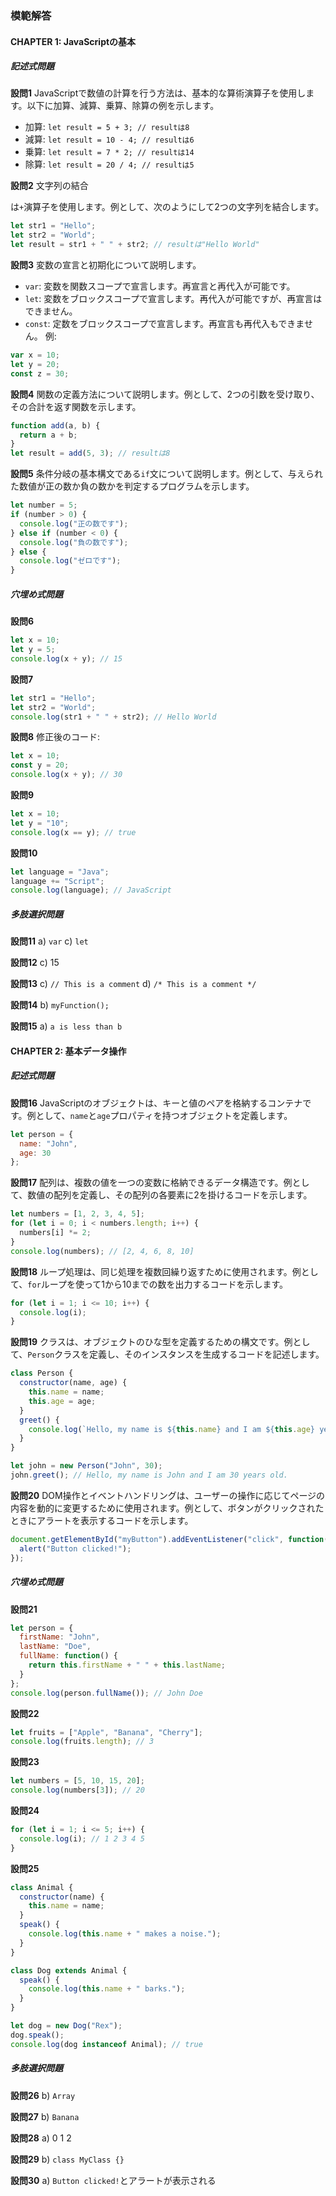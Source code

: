 ### 模範解答

#### CHAPTER 1: JavaScriptの基本

##### 記述式問題
**設問1**
JavaScriptで数値の計算を行う方法は、基本的な算術演算子を使用します。以下に加算、減算、乗算、除算の例を示します。
- 加算: `let result = 5 + 3; // resultは8`
- 減算: `let result = 10 - 4; // resultは6`
- 乗算: `let result = 7 * 2; // resultは14`
- 除算: `let result = 20 / 4; // resultは5`

**設問2**
文字列の結合

は`+`演算子を使用します。例として、次のようにして2つの文字列を結合します。
```javascript
let str1 = "Hello";
let str2 = "World";
let result = str1 + " " + str2; // resultは"Hello World"
```

**設問3**
変数の宣言と初期化について説明します。
- `var`: 変数を関数スコープで宣言します。再宣言と再代入が可能です。
- `let`: 変数をブロックスコープで宣言します。再代入が可能ですが、再宣言はできません。
- `const`: 定数をブロックスコープで宣言します。再宣言も再代入もできません。
例:
```javascript
var x = 10;
let y = 20;
const z = 30;
```

**設問4**
関数の定義方法について説明します。例として、2つの引数を受け取り、その合計を返す関数を示します。
```javascript
function add(a, b) {
  return a + b;
}
let result = add(5, 3); // resultは8
```

**設問5**
条件分岐の基本構文である`if`文について説明します。例として、与えられた数値が正の数か負の数かを判定するプログラムを示します。
```javascript
let number = 5;
if (number > 0) {
  console.log("正の数です");
} else if (number < 0) {
  console.log("負の数です");
} else {
  console.log("ゼロです");
}
```

##### 穴埋め式問題
**設問6**
```javascript
let x = 10;
let y = 5;
console.log(x + y); // 15
```

**設問7**
```javascript
let str1 = "Hello";
let str2 = "World";
console.log(str1 + " " + str2); // Hello World
```

**設問8**
修正後のコード:
```javascript
let x = 10;
const y = 20;
console.log(x + y); // 30
```

**設問9**
```javascript
let x = 10;
let y = "10";
console.log(x == y); // true
```

**設問10**
```javascript
let language = "Java";
language += "Script";
console.log(language); // JavaScript
```

##### 多肢選択問題
**設問11**
a) `var`
c) `let`

**設問12**
c) 15

**設問13**
c) `// This is a comment`
d) `/* This is a comment */`

**設問14**
b) `myFunction();`

**設問15**
a) `a is less than b`

#### CHAPTER 2: 基本データ操作

##### 記述式問題
**設問16**
JavaScriptのオブジェクトは、キーと値のペアを格納するコンテナです。例として、`name`と`age`プロパティを持つオブジェクトを定義します。
```javascript
let person = {
  name: "John",
  age: 30
};
```

**設問17**
配列は、複数の値を一つの変数に格納できるデータ構造です。例として、数値の配列を定義し、その配列の各要素に2を掛けるコードを示します。
```javascript
let numbers = [1, 2, 3, 4, 5];
for (let i = 0; i < numbers.length; i++) {
  numbers[i] *= 2;
}
console.log(numbers); // [2, 4, 6, 8, 10]
```

**設問18**
ループ処理は、同じ処理を複数回繰り返すために使用されます。例として、`for`ループを使って1から10までの数を出力するコードを示します。
```javascript
for (let i = 1; i <= 10; i++) {
  console.log(i);
}
```

**設問19**
クラスは、オブジェクトのひな型を定義するための構文です。例として、`Person`クラスを定義し、そのインスタンスを生成するコードを記述します。
```javascript
class Person {
  constructor(name, age) {
    this.name = name;
    this.age = age;
  }
  greet() {
    console.log(`Hello, my name is ${this.name} and I am ${this.age} years old.`);
  }
}

let john = new Person("John", 30);
john.greet(); // Hello, my name is John and I am 30 years old.
```

**設問20**
DOM操作とイベントハンドリングは、ユーザーの操作に応じてページの内容を動的に変更するために使用されます。例として、ボタンがクリックされたときにアラートを表示するコードを示します。
```javascript
document.getElementById("myButton").addEventListener("click", function() {
  alert("Button clicked!");
});
```

##### 穴埋め式問題
**設問21**
```javascript
let person = {
  firstName: "John",
  lastName: "Doe",
  fullName: function() {
    return this.firstName + " " + this.lastName;
  }
};
console.log(person.fullName()); // John Doe
```

**設問22**
```javascript
let fruits = ["Apple", "Banana", "Cherry"];
console.log(fruits.length); // 3
```

**設問23**
```javascript
let numbers = [5, 10, 15, 20];
console.log(numbers[3]); // 20
```

**設問24**
```javascript
for (let i = 1; i <= 5; i++) {
  console.log(i); // 1 2 3 4 5
}
```

**設問25**
```javascript
class Animal {
  constructor(name) {
    this.name = name;
  }
  speak() {
    console.log(this.name + " makes a noise.");
  }
}

class Dog extends Animal {
  speak() {
    console.log(this.name + " barks.");
  }
}

let dog = new Dog("Rex");
dog.speak();
console.log(dog instanceof Animal); // true
```

##### 多肢選択問題
**設問26**
b) `Array`

**設問27**
b) `Banana`

**設問28**
a) 0 1 2

**設問29**
b) `class MyClass {}`

**設問30**
a) `Button clicked!`とアラートが表示される

